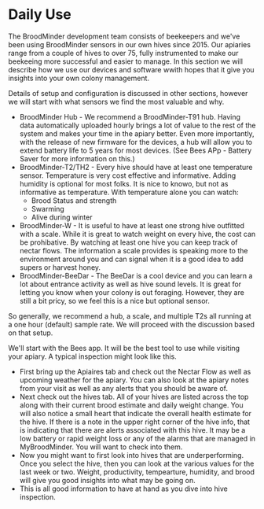 # Daily Use

The BroodMinder development team consists of beekeepers and we've been using BroodMinder sensors in our own hives since 2015. Our apiaries range from a couple of hives to over 75, fully instrumented to make our beekeeing more successful and easier to manage. In this section we will describe how we use our devices and software wwith hopes that it give you insights into your own colony management.

Details of setup and configuration is discussed in other sections, however we will start with what sensors we find the most valuable and why.

- BroodMinder Hub - We recommend a BroodMinder-T91 hub. Having data automatically uploaded hourly brings a lot of value to the rest of the system and makes your time in the apiary better. Even more importantly, with the release of new firmware for the devices, a hub will allow you to extend battery life to 5 years for most devices. (See Bees APp - Battery Saver for more information on this.)
- BroodMinder-T2/TH2 - Every hive should have at least one temperature sensor. Temperature is very cost effective and informative. Adding humidity is optional for most folks. It is nice to knowo, but not as informative as temperature. With temperature alone you can watch:
  - Brood Status and strength
  - Swarming
  - Alive during winter
- BroodMinder-W - It is useful to have at least one strong hive outfitted with a scale. While it is great to watch weight on every hive, the cost can be prohibative. By watching at least one hive you can keep track of nectar flows. The information a scale provides is speaking more to the environment around you and can signal when it is a good idea to add supers or harvest honey.
- BroodMinder-BeeDar - The BeeDar is a cool device and you can learn a lot about entrance activity as well as hive sound levels. It is great for letting you know when your colony is out foraging. However, they are still a bit pricy, so we feel this is a nice but optional sensor.

So generally, we recommend a hub, a scale, and multiple T2s all running at a one hour (default) sample rate. We will proceed with the discussion based on that setup.

We'll start with the Bees app. It will be the best tool to use while visiting your apiary. A typical inspection might look like this.

- First bring up the Apiaires tab and check out the Nectar Flow as well as upcoming weather for the apiary. You can also look at the apiary notes from your visit as well as any alerts that you should be aware of.
- Next check out the hives tab. All of your hives are listed across the top along with their current brood estimate and daily weight change. You will also notice a small heart that indicate the overall health estimate for the hive. If there is a note in the upper right corner of the hive info, that is indicating that there are alerts associated with this hive. It may be a low battery or rapid weight loss or any of the alarms that are managed in MyBroodMinder. You will want to check into them.
- Now you might want to first look into hives that are underperforming. Once you select the hive, then you can look at the various values for the last week or two. Weight, productivity, tempearture, humidity,  and brood will give you good insights into what may be going on.
- This is all good information to have at hand as you dive into hive inspection.




## 






